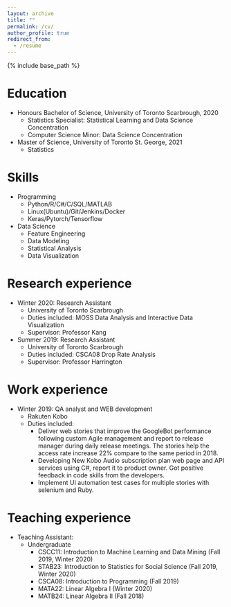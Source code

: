 ```yaml
---
layout: archive
title: ""
permalink: /cv/
author_profile: true
redirect_from:
  - /resume
---
```


{% include base_path %}

Education
======
* Honours Bachelor of Science, University of Toronto Scarbrough, 2020
  * Statistics Specialist: Statistical Learning and Data Science Concentration
  * Computer Science Minor: Data Science Concentration
* Master of Science, University of Toronto St. George, 2021
  * Statistics

Skills
======
* Programming
  * Python/R/C#/C/SQL/MATLAB
  * Linux(Ubuntu)/Git/Jenkins/Docker
  * Keras/Pytorch/Tensorflow
* Data Science
  * Feature Engineering
  * Data Modeling
  * Statistical Analysis
  * Data Visualization

Research experience
======
* Winter 2020: Research Assistant
  * University of Toronto Scarbrough
  * Duties included: MOSS Data Analysis and Interactive Data Visualization
  * Supervisor: Professor Kang
* Summer 2019: Research Assistant
  * University of Toronto Scarbrough
  * Duties included: CSCA08 Drop Rate Analysis
  * Supervisor: Professor Harrington

Work experience
======
* Winter 2019: QA analyst and WEB development
  * Rakuten Kobo
  * Duties included: 
    * Deliver web stories that improve the GoogleBot performance following custom Agile management and report to release manager during daily release meetings. The stories help the access rate increase 22% compare to the same period in 2018.
    * Developing New Kobo Audio subscription plan web page and API services using C#, report it to product owner. Got positive feedback in code skills from the developers.
    * Implement UI automation test cases for multiple stories with selenium and Ruby.

Teaching experience
======
* Teaching Assistant:
  * Undergraduate
    * CSCC11: Introduction to Machine Learning and Data Mining (Fall 2019, Winter 2020)
    * STAB23: Introduction to Statistics for Social Science (Fall 2019, Winter 2020)
    * CSCA08: Introduction to Programming (Fall 2019)
    * MATA22: Linear Algebra I (Winter 2020)
    * MATB24: Linear Algebra II (Fall 2018)
